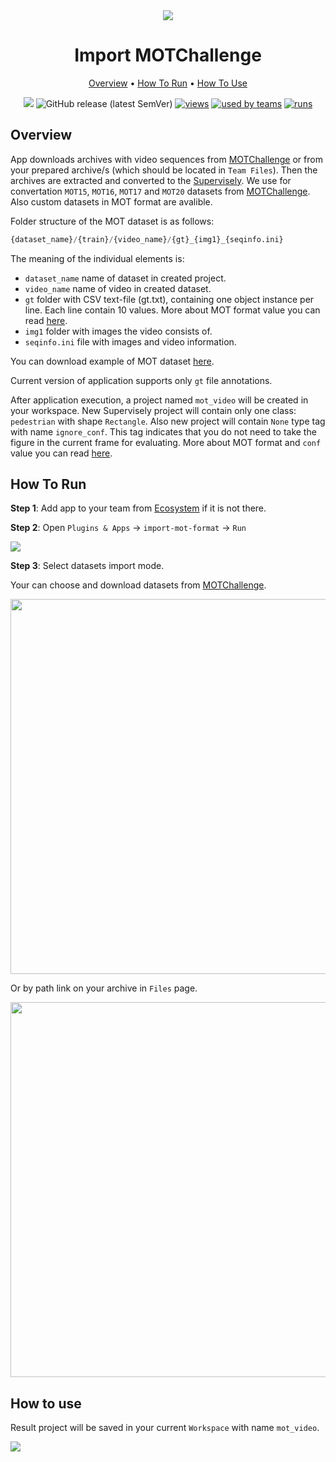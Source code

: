 

<div align="center" markdown>
<img src="https://i.imgur.com/DLlZIes.png"/>


# Import MOTChallenge

<p align="center">
  <a href="#Overview">Overview</a> •
  <a href="#How-To-Run">How To Run</a> •
  <a href="#How-To-Use">How To Use</a>
</p>
  

[![](https://img.shields.io/badge/slack-chat-green.svg?logo=slack)](https://supervise.ly/slack)
![GitHub release (latest SemVer)](https://img.shields.io/github/v/release/supervisely-ecosystem/import-mot-format)
[![views](https://app.supervise.ly/public/api/v3/ecosystem.counters?repo=supervisely-ecosystem/import-mot-format&counter=views&label=views)](https://supervise.ly)
[![used by teams](https://app.supervise.ly/public/api/v3/ecosystem.counters?repo=supervisely-ecosystem/import-mot-format&counter=downloads&label=used%20by%20teams)](https://supervise.ly)
[![runs](https://app.supervise.ly/public/api/v3/ecosystem.counters?repo=supervisely-ecosystem/import-mot-format&counter=runs&label=runs&123)](https://supervise.ly)

</div>

## Overview

App downloads archives with video sequences from [MOTChallenge](https://motchallenge.net/) or from your prepared archive/s (which should be located in `Team Files`). Then the archives are extracted and converted to the [Supervisely](https://app.supervise.ly). We use for convertation `MOT15`, `MOT16`, `MOT17` and `MOT20` datasets from [MOTChallenge](https://motchallenge.net/). Also custom datasets in MOT format are avalible.

Folder structure of the MOT dataset is as follows:

```python
{dataset_name}/{train}/{video_name}/{gt}_{img1}_{seqinfo.ini}   
```

The meaning of the individual elements is:

- `dataset_name` name of dataset in created project.
- `video_name` name of video in created dataset.
- `gt` folder with CSV text-file (gt.txt), containing one object instance per line. Each line contain 10 values. More about MOT format value you can read  [here](https://motchallenge.net/instructions/).
- `img1` folder with images the video consists of.
- `seqinfo.ini` file with images and video information.

You can download example of MOT dataset [here](https://motchallenge.net/data/MOT15/).

Current version of application supports only `gt` file annotations.

After application execution, a project named `mot_video` will be created in your workspace. New Supervisely project will contain only one class: `pedestrian` with shape `Rectangle`. Also new project will contain `None` type tag with name `ignore_conf`. This tag indicates that you do not need to take the figure in the current frame for evaluating. More about MOT format and `conf` value you can read [here](https://motchallenge.net/instructions/).



## How To Run 
**Step 1**: Add app to your team from [Ecosystem](https://ecosystem.supervise.ly/apps/import-mot-format) if it is not there.

**Step 2**: Open `Plugins & Apps` -> `import-mot-format` -> `Run` 

<img src="https://i.imgur.com/FVrbqSn.png"/>

**Step 3**: Select datasets import mode.

Your can choose and download datasets from [MOTChallenge](https://motchallenge.net/).

<img src="https://i.imgur.com/cA0ldX2.png" width="600px"/>

Or by path link on your archive in `Files` page.

<img src="https://i.imgur.com/5VvVkOu.png" width="600px"/>



## How to use

Result project will be saved in your current `Workspace` with name `mot_video`.

<img src="https://i.imgur.com/b0hafY5.png"/>
